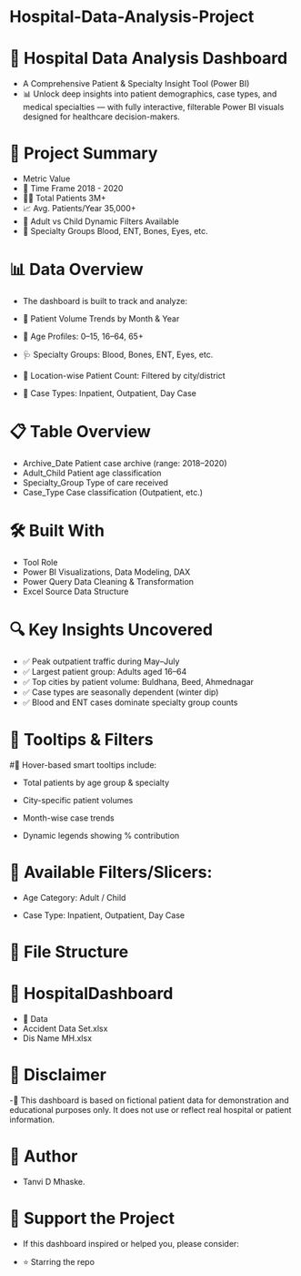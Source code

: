 # Hospital-Data-Analysis-Project


# 🏥 Hospital Data Analysis Dashboard
- A Comprehensive Patient & Specialty Insight Tool (Power BI)
- 📊 Unlock deep insights into patient demographics, case types, and medical specialties — with fully interactive, filterable Power BI visuals designed for healthcare decision-makers.

# 🚀 Project Summary
- Metric	Value
- 📆 Time Frame	2018 - 2020
- 👨‍⚕️ Total Patients	3M+
- 📈 Avg. Patients/Year	35,000+
- 🧒 Adult vs Child	Dynamic Filters Available
- 🧪 Specialty Groups	Blood, ENT, Bones, Eyes, etc.


# 📊 Data Overview
- The dashboard is built to track and analyze:

- 🏥 Patient Volume Trends by Month & Year

- 👶 Age Profiles: 0–15, 16–64, 65+

- 🩺 Specialty Groups: Blood, Bones, ENT, Eyes, etc.

- 📍 Location-wise Patient Count: Filtered by city/district

- 🔄 Case Types: Inpatient, Outpatient, Day Case


# 📋 Table Overview

- Archive_Date	Patient case archive (range: 2018–2020)
- Adult_Child	Patient age classification
- Specialty_Group	Type of care received
- Case_Type	Case classification (Outpatient, etc.)

# 🛠️ Built With
- Tool	Role
- Power BI	Visualizations, Data Modeling, DAX
- Power Query	Data Cleaning & Transformation
- Excel	Source Data Structure

# 🔍 Key Insights Uncovered
- ✅ Peak outpatient traffic during May–July
- ✅ Largest patient group: Adults aged 16–64
- ✅ Top cities by patient volume: Buldhana, Beed, Ahmednagar
- ✅ Case types are seasonally dependent (winter dip)
- ✅ Blood and ENT cases dominate specialty group counts

# 🧠 Tooltips & Filters
#🎯 Hover-based smart tooltips include:

- Total patients by age group & specialty

- City-specific patient volumes

- Month-wise case trends

- Dynamic legends showing % contribution

# 🔎 Available Filters/Slicers:

- Age Category: Adult / Child

- Case Type: Inpatient, Outpatient, Day Case

# 📂 File Structure

# 📁 HospitalDashboard
- 📁 Data
- Accident Data Set.xlsx
- Dis Name MH.xlsx

# 📌 Disclaimer
-🧪 This dashboard is based on fictional patient data for demonstration and educational purposes only.
It does not use or reflect real hospital or patient information.

# 👤 Author
- Tanvi D Mhaske.

# 🌟 Support the Project
- If this dashboard inspired or helped you, please consider:

- ⭐ Starring the repo



